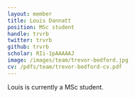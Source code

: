 ```yaml
---
layout: member
title: Louis Dannatt
position: MSc student
handle: trvrb
twitter: trvrb
github: trvrb
scholar: RIi-1pAAAAAJ
image: /images/team/trevor-bedford.jpg
cv: /pdfs/team/trevor-bedford-cv.pdf
---
```


Louis is currently a MSc student.